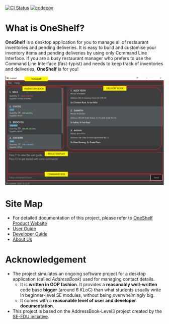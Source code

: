 [![CI Status](https://github.com/AY2021S1-CS2103T-T12-1/tp/workflows/Java%20CI/badge.svg)](https://github.com/AY2021S1-CS2103T-T12-1/tp/actions)
[![codecov](https://codecov.io/gh/AY2021S1-CS2103T-T12-1/tp/branch/master/graph/badge.svg)](https://codecov.io/gh/AY2021S1-CS2103T-T12-1/tp)

# What is OneShelf?
**OneShelf** is a desktop application for you to manage all of restaurant inventories and pending deliveries.
It is easy to build and customise your inventory items and pending deliveries
by using only Command Line Interface. If you are a busy restaurant manager who prefers
to use the Command Line Interface (fast-typist) and needs to keep track of inventories and deliveries,
 **OneShelf** is for you!

 ![Ui](docs/images/Ui.png)

# Site Map
* For detailed documentation of this project, please refer to [OneShelf Product Website](https://ay2021s1-cs2103t-t12-1.github.io/tp/)
* [User Guide](https://github.com/AY2021S1-CS2103T-T12-1/tp/blob/master/docs/UserGuide.md)
* [Developer Guide](https://github.com/AY2021S1-CS2103T-T12-1/tp/blob/master/docs/DeveloperGuide.md)
* [About Us](https://github.com/AY2021S1-CS2103T-T12-1/tp/blob/master/docs/AboutUs.md)

# Acknowledgement
* The project simulates an ongoing software project for a desktop application (called _AddressBook_) used for managing contact details.
  * It is **written in OOP fashion**. It provides a **reasonably well-written** code base **bigger** (around 6 KLoC) than what students usually write in beginner-level SE modules, without being overwhelmingly big.
  * It comes with a **reasonable level of user and developer documentation**.
* This project is based on the AddressBook-Level3 project created by the [SE-EDU initiative](https://se-education.org).
